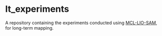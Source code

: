 # lt_experiments

A repository containing the experiments conducted using [MCL-LIO-SAM](https://github.com/Marwan99/mcl_lio_sam), for long-term mapping.
